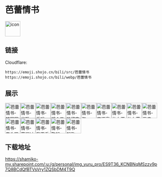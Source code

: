 # 芭蕾情书
<img src="https://emoji.shojo.cn/bili/src/芭蕾情书/icon.png" width="50" height="50" alt="icon">

## 链接
Cloudflare:
```
https://emoji.shojo.cn/bili/src/芭蕾情书
https://emoji.shojo.cn/bili/webp/芭蕾情书
```
## 展示
<img src="https://emoji.shojo.cn/bili/src/芭蕾情书/芭蕾情书-转圈圈.png" width="50" height="50" alt="芭蕾情书-转圈圈"><img src="https://emoji.shojo.cn/bili/src/芭蕾情书/芭蕾情书-优雅.png" width="50" height="50" alt="芭蕾情书-优雅"><img src="https://emoji.shojo.cn/bili/src/芭蕾情书/芭蕾情书-看戏.png" width="50" height="50" alt="芭蕾情书-看戏"><img src="https://emoji.shojo.cn/bili/src/芭蕾情书/芭蕾情书-劈个叉.png" width="50" height="50" alt="芭蕾情书-劈个叉"><img src="https://emoji.shojo.cn/bili/src/芭蕾情书/芭蕾情书-脑袋空空的.png" width="50" height="50" alt="芭蕾情书-脑袋空空的"><img src="https://emoji.shojo.cn/bili/src/芭蕾情书/芭蕾情书-气.png" width="50" height="50" alt="芭蕾情书-气"><img src="https://emoji.shojo.cn/bili/src/芭蕾情书/芭蕾情书-变漂亮.png" width="50" height="50" alt="芭蕾情书-变漂亮"><img src="https://emoji.shojo.cn/bili/src/芭蕾情书/芭蕾情书-仙女不气.png" width="50" height="50" alt="芭蕾情书-仙女不气"><img src="https://emoji.shojo.cn/bili/src/芭蕾情书/芭蕾情书-仙女落泪.png" width="50" height="50" alt="芭蕾情书-仙女落泪"><img src="https://emoji.shojo.cn/bili/src/芭蕾情书/芭蕾情书-累瘫.png" width="50" height="50" alt="芭蕾情书-累瘫"><img src="https://emoji.shojo.cn/bili/src/芭蕾情书/芭蕾情书-拳头嗯了.png" width="50" height="50" alt="芭蕾情书-拳头嗯了"><img src="https://emoji.shojo.cn/bili/src/芭蕾情书/芭蕾情书-萌混过关.png" width="50" height="50" alt="芭蕾情书-萌混过关"><img src="https://emoji.shojo.cn/bili/src/芭蕾情书/芭蕾情书-我不看.png" width="50" height="50" alt="芭蕾情书-我不看"><img src="https://emoji.shojo.cn/bili/src/芭蕾情书/芭蕾情书-鞠躬.png" width="50" height="50" alt="芭蕾情书-鞠躬"><img src="https://emoji.shojo.cn/bili/src/芭蕾情书/芭蕾情书-起飞.png" width="50" height="50" alt="芭蕾情书-起飞">

## 下载地址

https://shamiko-my.sharepoint.com/:u:/g/personal/img_yuru_pro/ES9T36_KCNBNqMSzzv9p7Q8BCdQfBTVsVry1ZQSbDM4T9Q